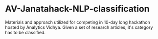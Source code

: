 # AV-Janatahack-NLP-classification
Materials and approach utilized for competing in 10-day long hackathon hosted by Analytics Vidhya. Given a set of research articles, it's category has to be classified. 
